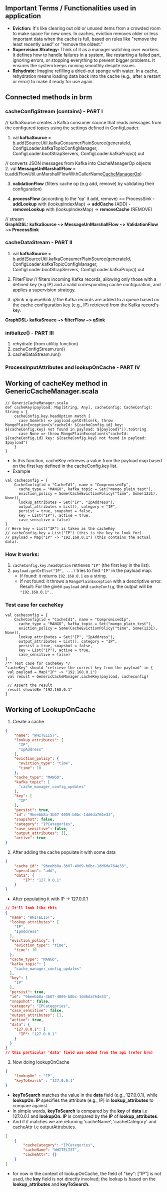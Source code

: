 ## Important Terms / Functionalities used in application
- **Eviction:** It's like clearing out old or unused items from a crowded room to make space for new ones. In caches, eviction removes older or less important data when the cache is full, based on rules like "remove the least recently used" or "remove the oldest."
- **Supervision Strategy:** Think of it as a manager watching over workers. It defines how to handle failures in a system, like restarting a failed part, ignoring errors, or stopping everything to prevent bigger problems. It ensures the system keeps running smoothly despite issues.
- **Rehydrate:** Imagine refilling a dried-out sponge with water. In a cache, rehydration means loading data back into the cache (e.g., after a restart or error) to make it ready for use again.

## Connected methods in brm
### cacheConfigStream (contains) - PART I
   // kafkaSource creates a Kafka consumer source that reads messages from the configured topics using the settings defined in ConfigLoader.<br>
   1. val **kafkaSource** = b.add(SourceUtil.kafkaConsumerPlainSource(generateId,
          ConfigLoader.kafkaTopicConfigManager,
          ConfigLoader.bootStrapServers,
          ConfigLoader.kafkaProps)).out
          
   // converts JSON messages from Kafka into CacheManagerOp objects<br>
   2. val **MessageUnMarshallFlow** = b.add(FlowUtil.unMarshallFlowWithCallerName[CacheManagerOp]())
   
   3. **validationFlow** (filters cache op (e.g add, remove) by validating their configuration)
   
   4. **processFlow** (according to the 'op' it add, remove) == ProcessSink
     - **addLookup** with (lookupIndexMap) -> **addCache** (ADD)
     - **removeLookup** with (lookupIndexMap) -> **removeCache** (REMOVE)

   // stream<br>
   **GraphDSL:** **kafkaSource ~> MessageUnMarshallFlow ~> ValidationFlow ~> ProcessSink**

### cacheDataStream - PART II
   1. val **kafkaSource** = b.add(SourceUtil.kafkaConsumerPlainSource(generateId,
          ConfigLoader.kafkaTopicConfigManager,
          ConfigLoader.bootStrapServers,
          ConfigLoader.kafkaProps)).out

   2. FilterFlow // filters incoming Kafka records, allowing only those with a defined key (e.g IP) and a valid corresponding cache configuration, and applies a supervision strategy.

   3. qSink = queueSink // the Kafka records are added to a queue based on the cache configuration key (e.g., IP) retrieved from the Kafka record's key.

   **GraphDSL:** **kafkaSrouce ~> filterFlow ~> qSink**

### initialize() - PART III
  1. rehydrate (from utilitiy function)
  2. cacheConfigStream.run()
  3. cacheDataStream.run()

### ProcessInputAttributes and lookupOnCache - PART IV

## Working of cacheKey method in GenericCacheManager.scala
```
// GenericCacheManager.scala
def cacheKey(payload: Map[String, Any], cacheConfig: CacheConfig): String = {
    cacheConfig.key.headOption match {
      case Some(k) => payload.getOrElse(k, throw MangoPlainException(s"cacheId: ${cacheConfig.id} key: ${cacheConfig.key} not found in payload: ${payload}")).toString
      case None => throw MangoPlainException(s"cacheId: ${cacheConfig.id} key: ${cacheConfig.key} not found in payload: $payload")
    }
}
```
- In this function, cacheKey retrieves a value from the payload map based on the first key defined in the cacheConfig.key list.
- Example
```
val cacheconfig = {
    CacheConfig(id = "CacheId1", name = "CompromisedIp",
      cache_type = "MANGO", kafka_topic = Set("mango_plain_test"),
      eviction_policy = Some(CacheEvictionPolicy("time", Some(1231), None)),
      lookup_attributes = Set("IP", "IpAddress"),
      output_attributes = List(), category = "IP",
      persist = true, snapshot = false,
      key = List("IP"), active = true,
      case_sensitive = false)
}
// Here key = List("IP") is taken as the cacheKey
// cacheConfig.key = List("IP") (this is the key to look for).
// payload = Map("IP" -> "192.168.0.1") (this contains the actual data).
```
### How it works:
1. ```cacheConfig.key.headOption``` retrieves ```"IP"``` (the first key in the list).
2. ```payload.getOrElse("IP", ...)``` tries to find ```"IP"``` in the payload map.
   - If found: it returns ```192.168.0.1``` as a string.
   - If not found: it throws a ```MangoPlainException``` with a descriptive error.
Result: For the given ```payload``` and ```cacheConfig```, the output will be ```"192.168.0.1".```.

### Test case for cacheKey
```
val cacheconfig = {
    CacheConfig(id = "CacheId1", name = "CompromisedIp",
      cache_type = "MANGO", kafka_topic = Set("mango_plain_test"),
      eviction_policy = Some(CacheEvictionPolicy("time", Some(1231), None)),
      lookup_attributes = Set("IP", "IpAddress"),
      output_attributes = List(), category = "IP",
      persist = true, snapshot = false,
      key = List("IP"), active = true,
      case_sensitive = false)
}
/** Test case for cacheKey */
"cacheKey" should "retrieve the correct key from the payload" in {
 val payload = Map("IP" -> "192.168.0.1")
 val result = GenericCacheManager.cacheKey(payload, cacheconfig)

 // Assert the result
 result shouldBe "192.168.0.1"
}
```

## Working of LookupOnCache
1. Create a cache
```json
{
    "name": "WHITELIST",
    "lookup_attributes": [
      "IP",
      "IpAddress"
    ],
    "eviction_policy": {
      "eviction_type": "time",
      "time": 10
    },
    "cache_type": "MANGO",
    "kafka_topic": [
      "cache_manager_config_updates"
    ],
    "key": [
      "IP"
    ],
    "persist": true,
    "id": "9beebb8a-3b07-4009-b0bc-1dd6da764e33",
    "snapshot": false,
    "category": "IPCategories",
    "case_sensitive": false,
    "output_attributes": [],
    "active": true
}
```

2. After adding the cache populate it with some data
```json
{
    "cache_id": "9beebb8a-3b07-4009-b0bc-1dd6da764e33",
    "operation": "add",
    "data": {
        "IP": "127.0.0.1"
    }
}
```
- After populating it with IP -> 127.0.0.1
```json
// It'll look like this
{
  "name": "WHITELIST",
  "lookup_attributes": [
    "IP",
    "IpAddress"
  ],
  "eviction_policy": {
    "eviction_type": "time",
    "time": 10
  },
  "cache_type": "MANGO",
  "kafka_topic": [
    "cache_manager_config_updates"
  ],
  "key": [
    "IP"
  ],
  "persist": true,
  "id": "9beebb8a-3b07-4009-b0bc-1dd6da764e33",
  "snapshot": false,
  "category": "IPCategories",
  "case_sensitive": false,
  "output_attributes": [],
  "active": true,
  "data": {
    "127.0.0.1": {
      "IP": "127.0.0.1"
    }
  }
}
// this particular 'data' field was added from the api (refer brm)
```
3. Now doing lookupOnCache
```json
{
    "lookupOn" : "IP", 
    "keyToSearch" : "127.0.0.1"
}
```
- **keyToSearch** matches the value in the **data** field (e.g., 127.0.0.1), while **lookupOn: IP** specifies the attribute (e.g., IP) in **lookup_attributes** to compare against.
- In simple words, **keyToSearch** is compared by the **key** of **data** i.e 127.0.0.1 and **lookupOn: IP** is compared by the **IP** of **lookup_attributes**.
- And if it matches we are returning 'cacheName', 'cacheCategory' and cacheAttr i.e outputAttrubutes.
```json
[
    {
        "cacheCategory": "IPCategories",
        "cacheName": "WHITELIST",
        "cacheAttr": {}
    }
]
```
- for now in the context of lookupOnCache, the field of "key": ["IP"] is not used, the **key** field is not directly involved; the lookup is based on the **lookup_attributes** and **keyToSearch.**

